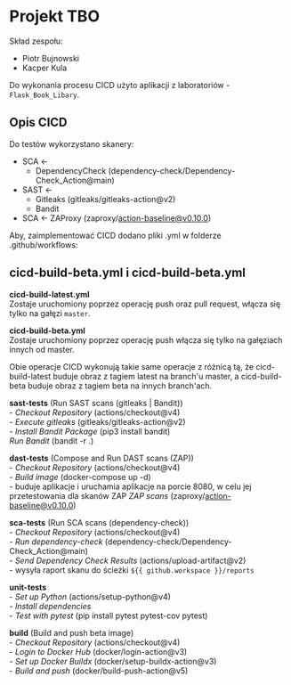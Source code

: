 # Projekt TBO

Skład zespołu:
- Piotr Bujnowski
- Kacper Kula

Do wykonania procesu CICD użyto aplikacji z laboratoriów - `Flask_Book_Libary`.

## Opis CICD

Do testów wykorzystano skanery:
- SCA <- 
	- DependencyCheck (dependency-check/Dependency-Check_Action@main)
- SAST <- 
	- Gitleaks (gitleaks/gitleaks-action@v2)
	- Bandit
- SCA <- ZAProxy (zaproxy/action-baseline@v0.10.0)

Aby, zaimplementować CICD dodano pliki .yml w folderze .github/workflows:

## cicd-build-beta.yml i cicd-build-beta.yml

**cicd-build-latest.yml**  
Zostaje uruchomiony poprzez operację push oraz pull request, włącza się tylko na gałęzi `master`.

**cicd-build-beta.yml**  
Zostaje uruchomiony poprzez operację push włącza się tylko na gałęziach innych od master. 

Obie operacje CICD wykonują takie same operacje z różnicą tą, że cicd-build-latest buduje obraz z tagiem latest na branch'u master, a cicd-build-beta buduje obraz z tagiem beta na innych branch'ach.

**sast-tests** (Run SAST scans (gitleaks | Bandit))  
	- *Checkout Repository* (actions/checkout@v4)  
	- *Execute gitleaks* (gitleaks/gitleaks-action@v2)  
	- *Install Bandit Package* (pip3 install bandit)  
	*Run Bandit* (bandit -r .)  

**dast-tests** (Compose and Run DAST scans (ZAP))  
	- *Checkout Repository* (actions/checkout@v4)  
	- *Build image* (docker-compose up -d)  
	  - buduje aplikacje i uruchamia aplikacje na porcie 8080,  w celu jej przetestowania dla skanów ZAP
	*ZAP scans* (zaproxy/action-baseline@v0.10.0)  

**sca-tests** (Run SCA scans (dependency-check))  
	- *Checkout Repository* (actions/checkout@v4)  
	- *Run dependency-check* (dependency-check/Dependency-Check_Action@main)  
	- *Send Dependency Check Results* (actions/upload-artifact@v2)  
	  - wysyła raport skanu do ścieżki `${{ github.workspace }}/reports`  

**unit-tests**  
	- *Set up Python* (actions/setup-python@v4)  
	- *Install dependencies*  
	- *Test with pytest* (pip install pytest pytest-cov pytest)  

**build** (Build and push beta image)  
	- *Checkout Repository* (actions/checkout@v4)  
	- *Login to Docker Hub* (docker/login-action@v3)  
	- *Set up Docker Buildx* (docker/setup-buildx-action@v3)  
	- *Build and push* (docker/build-push-action@v5)  
